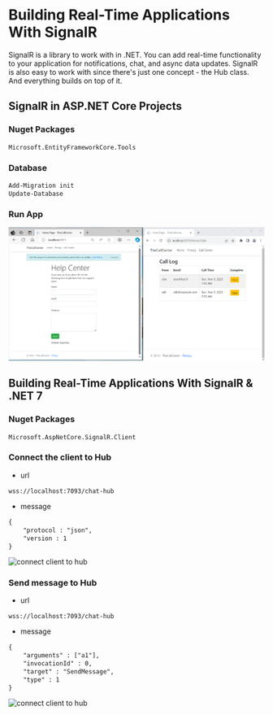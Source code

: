 # Building Real-Time Applications With SignalR

SignalR is a library to work with in .NET. You can add real-time functionality to your application for notifications, chat, and async data updates. SignalR is also easy to work with since there's just one concept - the Hub class. And everything builds on top of it.



## SignalR in ASP.NET Core Projects

### Nuget Packages
```
Microsoft.EntityFrameworkCore.Tools
```

### Database
```
Add-Migration init
Update-Database
```

### Run App
<img src="/pictures/call.png" title="call center"  width="900">




## Building Real-Time Applications With SignalR & .NET 7

### Nuget Packages
```
Microsoft.AspNetCore.SignalR.Client
```

### Connect the client to Hub

- url
```
wss://localhost:7093/chat-hub
```

- message
```
{
    "protocol : "json",
    "version : 1
}
```
<img src="/pictures/connect.png" title="connect client to hub"  width="900">

### Send message to Hub

- url
```
wss://localhost:7093/chat-hub
```

- message
```
{
    "arguments" : ["a1"],
    "invocationId" : 0,
    "target" : "SendMessage",
    "type" : 1
}
```
<img src="/pictures/connect.png" title="connect client to hub"  width="900">
